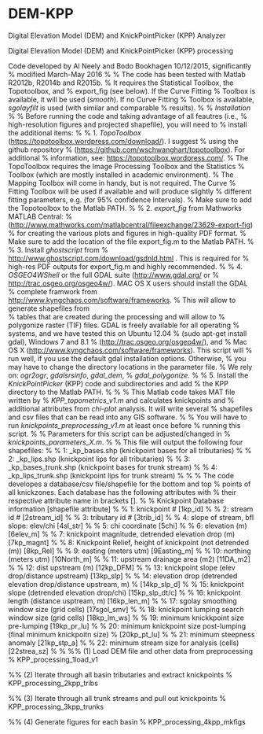 # DEM-KPP
Digital Elevation Model (DEM) and KnickPointPicker (KPP) Analyzer

Digital Elevation Model (DEM) and KnickPointPicker (KPP) processing

Code developed by Al Neely and Bodo Bookhagen 10/12/2015, significantly
% modified March-May 2016
%
% The code has been tested with Matlab R2012b, R2014b and R2015b. 
% It requires the Statistical Toolbox, the Topotoolbox, and 
% export_fig (see below). If the Curve Fitting 
% Toolbox is available, it will be used (_smooth_). If no Curve Fitting 
% Toolbox is available, _sgolayfilt_ is used (with similar and comparable 
% results).
%
% *Installation*
% 
% Before running the code and taking advantage of all feautres (i.e.,
% high-resolution figures and projected shapefile), you will need to
% install the additional items:
%
% 1. _TopoToolbox_ (https://topotoolbox.wordpress.com/download/). I suggest
% using the github repository
% (https://github.com/wschwanghart/topotoolbox). For additional
% information, see: https://topotoolbox.wordpress.com/.
% The TopoToolbox requires the Image Processing Toolbox and the Statistics
% Toolbox (which are mostly installed in academic environment). 
% The Mapping Toolbox will come in handy, but is not required. The Curve 
% Fitting Toolbox will be used if available and will produce slightly
% different fitting parameters, e.g. (for 95% confidence Intervals).
% Make sure to add the Topotoolbox to the Matlab PATH.
%
% 2. _export_fig_ from Mathworks MATLAB Central:
% (http://www.mathworks.com/matlabcentral/fileexchange/23629-export-fig)
% for creating the various plots and figures in high-quality PDF format.
% Make sure to add the location of the file export_fig.m to the Matlab PATH.
%
% 3. Install _ghostscript_ from
% http://www.ghostscript.com/download/gsdnld.html . This is required for 
% high-res PDF outputs for export_fig.m and highly recommended.
%
% 4. _OSGEO4WShell_ or the full GDAL suite (http://www.gdal.org/ or 
% http://trac.osgeo.org/osgeo4w/). MAC OS X users should install the GDAL 
% complete framwork from http://www.kyngchaos.com/software/frameworks. 
% This will allow to generate shapefiles from  
% tables that are created during the processing and will allow to
% polygonize raster (TIF) files. GDAL is freely available for all operating
% systems, and we have tested this on Ubuntu 12.04
% (sudo apt-get install gdal), Windows 7 and 8.1 
% (http://trac.osgeo.org/osgeo4w/), and
% Mac OS X (http://www.kyngchaos.com/software/frameworks). This script will
% run well, if you use the default gdal installation options. Otherwise,
% you may have to change the directory locations in the parameter file.
% We rely on: _ogr2ogr_, _gdalsrsinfo_, _gdal_dem_,
% _gdal_polygonize_.
%
% 5. Install the _KnickPointPicker_ (KPP) code and subdirectories and add
% the KPP directory to the Matlab PATH.
%
%
% This Matlab code takes MAT file written by
% _KPP_topometrics_v1.m_ and calculates knickpoints and
% additional attributes from _chi-plot_ analysis. It will write several
% shapefiles and csv files that can be read into any GIS software.
%
% You will have to run _knickpoints_preprocessing_v1.m_ at least once before
% running this script.
%
% Parameters for this script can be adjusted/changed in
% _knickpoints_parameters_X.m_.
%
% This file will output the following four shapefiles:
%
% 1: <filename>_kp_bases.shp (knickpoint bases for all tributaries)
%
% 2: <filename>_kp_lips.shp (knickpoint lips for all tributaries)
%
% 3: <filename>_kp_bases_trunk.shp (knickpoint bases for trunk stream)
%
% 4: <filename>_kp_lips_trunk.shp (knickpoint lips for trunk stream)
%
%
% The code developes a database/csv file/shapefile for the bottom and top
% points of all knickzones. Each database has the following attributes with
% their respective attribute name in brackets [].
%
% Knickpoint Database information [shapefile attribute]
%
% 1: knickpoint # [1kp_id]
%
% 2: stream id # [2stream_id]
%
% 3: tributary id # [3trib_id]
%
% 4: slope of stream, bfl slope: elev/chi [4sl_str]
%
% 5: chi coordinate [5chi]
%
% 6: elevation (m) [6elev_m]
%
% 7: knickpoint magnitude, detrended elevation drop (m) [7kp_magnt]
%
% 8: Knickpoint Relief, height of knickpoint (not detrended (m)) [8kp_Rel]
%
% 9: easting (meters utm) [9Easting_m]
%
% 10: northing (meters utm) [10North_m]
%
% 11: upstream drainage area (m2) [11DA_m2]
%
% 12: dist upstream (m) [12kp_DFM]
%
% 13: knickpoint slope (elev drop/distance upstream) [13kp_slp]
%
% 14: elevation drop (detrended elevation drop/distance upstream, m)
% [14kp_slp_d]
%
% 15: knickpoint slope (detrended elevation drop/chi) [15kp_slp_dt/c]
%
% 16: knickpoint length (distance usptream, m) [16kp_len_m]
%
% 17: sgolay smoothing window size (grid cells) [17sgol_smv]
%
% 18: knickpoint lumping search window size (grid cells) [18kp_lm_ws]
%
% 19: minimum knickkpoint size pre-lumping [19kp_pr_lu]
%
% 20: minimum knickpoint size post-lumping (final minimum knickpoitn size)
% [20kp_pt_lu]
%
% 21: minimum steepness anomaly [21kp_stp_a]
%
% 22: minimum stream size for analysis (cells) [22strea_sz]
%
%
%% (1) Load DEM file and other data from preprocessing
%
KPP_processing_1load_v1

%% (2) Iterate through all basin tributaries and extract knickpoints
%
KPP_processing_2kpp_tribs

%% (3) Iterate through all trunk streams and pull out knickpoints
%
KPP_processing_3kpp_trunks

%% (4) Generate figures for each basin
%
KPP_processing_4kpp_mkfigs

